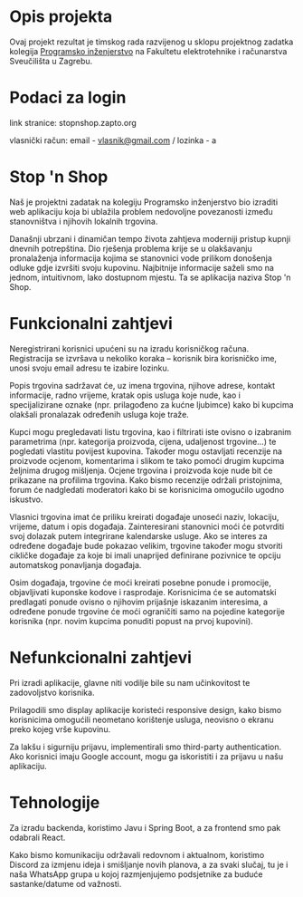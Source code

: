 # Opis projekta
Ovaj projekt rezultat je timskog rada razvijenog u sklopu projektnog zadatka kolegija [Programsko inženjerstvo](https://www.fer.unizg.hr/predmet/proinz) na Fakultetu elektrotehnike i računarstva Sveučilišta u Zagrebu.

# Podaci za login
link stranice: stopnshop.zapto.org

vlasnički račun: email - vlasnik@gmail.com / lozinka - a

# Stop 'n Shop
Naš je projektni zadatak na kolegiju Programsko inženjerstvo bio izraditi web aplikaciju koja bi ublažila problem nedovoljne povezanosti između stanovništva i njihovih lokalnih trgovina. 

Današnji ubrzani i dinamičan tempo života zahtjeva moderniji pristup kupnji dnevnih potrepština. Dio rješenja problema krije se u olakšavanju pronalaženja informacija kojima se stanovnici vode prilikom donošenja odluke gdje izvršiti svoju kupovinu. Najbitnije informacije saželi smo na jednom, intuitivnom, lako dostupnom mjestu. Ta se aplikacija naziva Stop 'n Shop.

# Funkcionalni zahtjevi
Neregistrirani korisnici upućeni su na izradu korisničkog računa. Registracija se izvršava u nekoliko koraka – korisnik bira korisničko ime, unosi svoju email adresu te izabire lozinku.

Popis trgovina sadržavat će, uz imena trgovina, njihove adrese, kontakt informacije, radno vrijeme, kratak opis usluga koje nude, kao i specijalizirane oznake (npr. prilagođeno za kućne ljubimce) kako bi kupcima olakšali pronalazak određenih usluga koje traže.

Kupci mogu pregledavati listu trgovina, kao i filtrirati iste ovisno o izabranim parametrima (npr. kategorija proizvoda, cijena, udaljenost trgovine…) te pogledati vlastitu povijest kupovina. Također mogu ostavljati recenzije na proizvode ocjenom, komentarima i slikom te tako pomoći drugim kupcima željnima drugog mišljenja. Ocjene trgovina i proizvoda koje nude bit će prikazane na profilima trgovina. Kako bismo recenzije održali pristojnima, forum će nadgledati moderatori kako bi se korisnicima omogućilo ugodno iskustvo.

Vlasnici trgovina imat će priliku kreirati događaje unoseći naziv, lokaciju, vrijeme, datum i opis događaja. Zainteresirani stanovnici moći će potvrditi svoj dolazak putem integrirane kalendarske usluge. Ako se interes za određene događaje bude pokazao velikim, trgovine također mogu stvoriti cikličke događaje za koje bi imali unaprijed definirane pozivnice te opciju automatskog ponavljanja događaja.

Osim događaja, trgovine će moći kreirati posebne ponude i promocije, objavljivati kuponske kodove i rasprodaje. Korisnicima će se automatski predlagati ponude ovisno o njihovim prijašnje iskazanim interesima, a određene ponude trgovine će moći ograničiti samo na pojedine kategorije korisnika (npr. novim kupcima ponuditi popust na prvoj kupovini).

# Nefunkcionalni zahtjevi
Pri izradi aplikacije, glavne niti vodilje bile su nam učinkovitost te zadovoljstvo korisnika.

Prilagodili smo display aplikacije koristeći responsive design, kako bismo korisnicima omogućili neometano korištenje usluga, neovisno o ekranu preko kojeg vrše kupovinu.

Za lakšu i sigurniju prijavu, implementirali smo third-party authentication. Ako korisnici imaju Google account, mogu ga iskoristiti i za prijavu u našu aplikaciju.

# Tehnologije
Za izradu backenda, koristimo Javu i Spring Boot, a za frontend smo pak odabrali React.

Kako bismo komunikaciju održavali redovnom i aktualnom, koristimo Discord za izmjenu ideja i smišljanje novih planova, a za svaki slučaj, tu je i naša WhatsApp grupa u kojoj razmjenjujemo podsjetnike za buduće sastanke/datume od važnosti.
